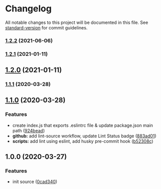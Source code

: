 # Changelog

All notable changes to this project will be documented in this file. See [standard-version](https://github.com/conventional-changelog/standard-version) for commit guidelines.

### [1.2.2](https://github.com/boringcodes/eslint-config/compare/v1.2.1...v1.2.2) (2021-06-06)

### [1.2.1](https://github.com/boringcodes/eslint-config/compare/v1.2.0...v1.2.1) (2021-01-11)

## [1.2.0](https://github.com/boringcodes/eslint-config/compare/v1.1.1...v1.2.0) (2021-01-11)

### [1.1.1](https://github.com/boringcodes/eslint-config/compare/v1.1.0...v1.1.1) (2020-03-28)

## [1.1.0](https://github.com/boringcodes/eslint-config/compare/v1.0.0...v1.1.0) (2020-03-28)

### Features

- create index.js that exports .eslintrc file & update package.json main path ([924bead](https://github.com/boringcodes/eslint-config/commit/924bead))
- **github:** add lint-source workflow, update Lint Status badge ([883ad01](https://github.com/boringcodes/eslint-config/commit/883ad01))
- **scripts:** add lint using eslint, add husky pre-commit hook ([b52308c](https://github.com/boringcodes/eslint-config/commit/b52308c))

## 1.0.0 (2020-03-27)

### Features

- init source ([0cad340](https://github.com/boringcodes/eslint-config/commit/0cad340))
